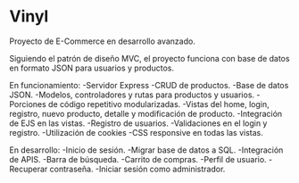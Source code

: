# Vinyl
Proyecto de E-Commerce en desarrollo avanzado. 

Siguiendo el patrón de diseño MVC, el proyecto funciona con base de datos en formato JSON para usuarios y productos. 

En funcionamiento:
-Servidor Express
-CRUD de productos.
-Base de datos JSON.
-Modelos, controladores y rutas para productos y usuarios.
-Porciones de código repetitivo modularizadas. 
-Vistas del home, login, registro, nuevo producto, detalle y modificación de producto.
-Integración de EJS en las vistas.
-Registro de usuarios.
-Validaciones en el login y registro.
-Utilización de cookies
-CSS responsive en todas las vistas.

En desarrollo:
-Inicio de sesión.
-Migrar base de datos a SQL.
-Integración de APIS.
-Barra de búsqueda.
-Carrito de compras.
-Perfil de usuario.
-Recuperar contraseña.
-Iniciar sesión como administrador.



